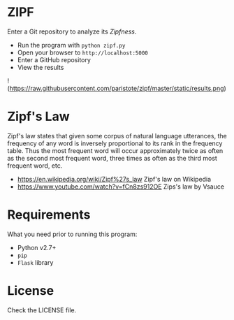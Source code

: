 # ZIPF

Enter a Git repository to analyze its _Zipfness_.

* Run the program with `python zipf.py`
* Open your browser to `http://localhost:5000`
* Enter a GitHub repository
* View the results

!(https://raw.githubusercontent.com/paristote/zipf/master/static/results.png)

# Zipf's Law
	
Zipf's law states that given some corpus of natural language utterances, the frequency of any word is inversely proportional to its rank in the frequency table. Thus the most frequent word will occur approximately twice as often as the second most frequent word, three times as often as the third most frequent word, etc.

* https://en.wikipedia.org/wiki/Zipf%27s_law Zipf's law on Wikipedia
* https://www.youtube.com/watch?v=fCn8zs912OE Zips's law by Vsauce
 
# Requirements

What you need prior to running this program:

* Python v2.7+
* `pip`
* `Flask` library
 
# License

Check the LICENSE file.
